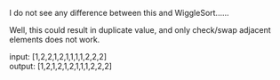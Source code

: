 
I do not see any difference between this and WiggleSort......

Well, this could result in duplicate value, and only check/swap adjacent elements does not work.     

input:   [1,2,2,1,2,1,1,1,1,2,2,2]           
output: [1,2,1,2,1,2,1,1,1,2,2,2]                    

